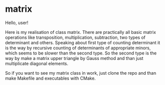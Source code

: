 # matrix
Hello, user!

Here is my realisation of class matrix. There are practically all basic matrix operations like transposition, multiplication, subtraction, two types of determinant and others. Speaking about first type of counting determinant it is the way by recursive counting of determinants of appropriate minors, whiсh seems to be slower than the second type. So the second type is the way by make a matrix upper triangle by Gauss method and than just multiplicate diagonal elements. 

So if you want to see my matrix class in work, just clone the repo and than make Makefile and executables with CMake.

